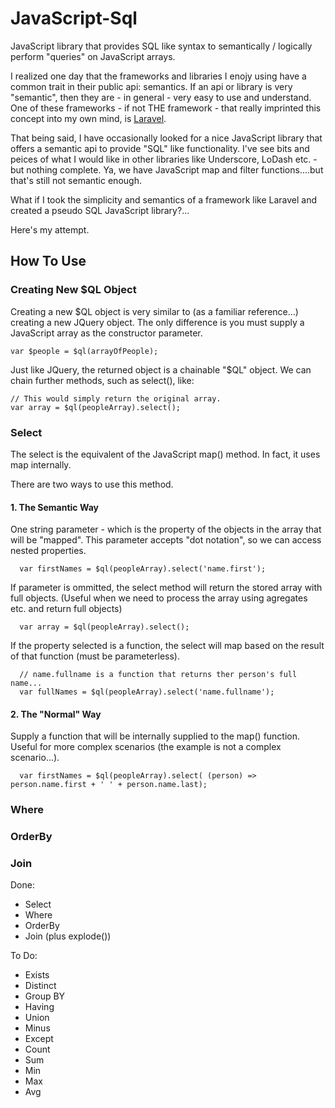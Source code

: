 # JavaScript-Sql
JavaScript library that provides SQL like syntax to semantically / logically perform "queries" on JavaScript arrays.

I realized one day that the frameworks and libraries I enojy using have a common trait in their public api: semantics. If an api or library is very "semantic", then they are - in general - very easy to use and understand. One of these frameworks - if not THE framework - that really imprinted this concept into my own mind, is [Laravel](https://laravel.com/).

That being said, I have occasionally looked for a nice JavaScript library that offers a semantic api to provide "SQL" like functionality. I've see bits and peices of what I would like in other libraries like Underscore, LoDash etc. - but nothing complete. Ya, we have JavaScript map and filter functions....but that's still not semantic enough.

What if I took the simplicity and semantics of a framework like Laravel and created a pseudo SQL JavaScript library?...

Here's my attempt.

## How To Use

### Creating New $QL Object
Creating a new $QL object is very similar to (as a familiar reference...) creating a new JQuery object. The only difference is you must supply a JavaScript array as the constructor parameter. 

```
var $people = $ql(arrayOfPeople);
```

Just like JQuery, the returned object is a chainable "$QL" object. We can chain further methods, such as select(), like:

```
// This would simply return the original array.
var array = $ql(peopleArray).select();
```

### Select

The select is the equivalent of the JavaScript map() method. In fact, it uses map internally. 

There are two ways to use this method.

#### 1. The Semantic Way
One string parameter - which is the property of the objects in the array that will be "mapped".
This parameter accepts "dot notation", so we can access nested properties.

```
  var firstNames = $ql(peopleArray).select('name.first');
```

If parameter is ommitted, the select method will return the stored array with full objects. (Useful when we need to process the array using agregates etc. and return full objects)

```
  var array = $ql(peopleArray).select();
```

If the property selected is a function, the select will map based on the result of that function (must be parameterless).

```
  // name.fullname is a function that returns ther person's full name...
  var fullNames = $ql(peopleArray).select('name.fullname');
```


#### 2. The "Normal" Way
Supply a function that will be internally supplied to the map() function. Useful for more complex scenarios (the example is not a complex scenario...).

```
  var firstNames = $ql(peopleArray).select( (person) => person.name.first + ' ' + person.name.last);
```

### Where

### OrderBy

### Join


Done:
+ Select
+ Where
+ OrderBy
+ Join (plus explode())

To Do: 
+ Exists
+ Distinct
+ Group BY
+ Having
+ Union
+ Minus
+ Except
+ Count
+ Sum
+ Min
+ Max
+ Avg
